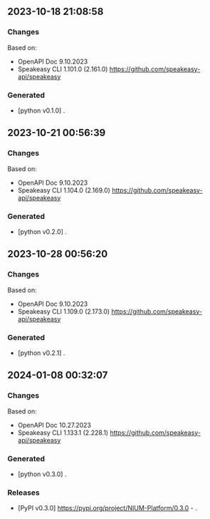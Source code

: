 

## 2023-10-18 21:08:58
### Changes
Based on:
- OpenAPI Doc 9.10.2023 
- Speakeasy CLI 1.101.0 (2.161.0) https://github.com/speakeasy-api/speakeasy
### Generated
- [python v0.1.0] .

## 2023-10-21 00:56:39
### Changes
Based on:
- OpenAPI Doc 9.10.2023 
- Speakeasy CLI 1.104.0 (2.169.0) https://github.com/speakeasy-api/speakeasy
### Generated
- [python v0.2.0] .

## 2023-10-28 00:56:20
### Changes
Based on:
- OpenAPI Doc 9.10.2023 
- Speakeasy CLI 1.109.0 (2.173.0) https://github.com/speakeasy-api/speakeasy
### Generated
- [python v0.2.1] .

## 2024-01-08 00:32:07
### Changes
Based on:
- OpenAPI Doc 10.27.2023 
- Speakeasy CLI 1.133.1 (2.228.1) https://github.com/speakeasy-api/speakeasy
### Generated
- [python v0.3.0] .
### Releases
- [PyPI v0.3.0] https://pypi.org/project/NIUM-Platform/0.3.0 - .